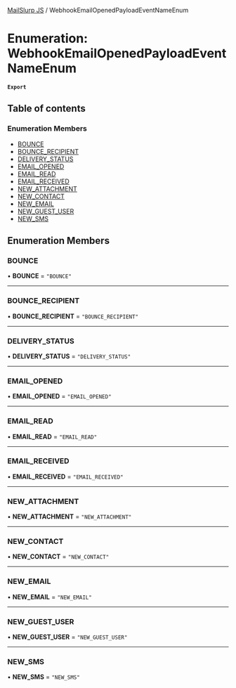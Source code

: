[MailSlurp JS](../README.md) / WebhookEmailOpenedPayloadEventNameEnum

# Enumeration: WebhookEmailOpenedPayloadEventNameEnum

**`Export`**

## Table of contents

### Enumeration Members

- [BOUNCE](WebhookEmailOpenedPayloadEventNameEnum.md#bounce)
- [BOUNCE\_RECIPIENT](WebhookEmailOpenedPayloadEventNameEnum.md#bounce_recipient)
- [DELIVERY\_STATUS](WebhookEmailOpenedPayloadEventNameEnum.md#delivery_status)
- [EMAIL\_OPENED](WebhookEmailOpenedPayloadEventNameEnum.md#email_opened)
- [EMAIL\_READ](WebhookEmailOpenedPayloadEventNameEnum.md#email_read)
- [EMAIL\_RECEIVED](WebhookEmailOpenedPayloadEventNameEnum.md#email_received)
- [NEW\_ATTACHMENT](WebhookEmailOpenedPayloadEventNameEnum.md#new_attachment)
- [NEW\_CONTACT](WebhookEmailOpenedPayloadEventNameEnum.md#new_contact)
- [NEW\_EMAIL](WebhookEmailOpenedPayloadEventNameEnum.md#new_email)
- [NEW\_GUEST\_USER](WebhookEmailOpenedPayloadEventNameEnum.md#new_guest_user)
- [NEW\_SMS](WebhookEmailOpenedPayloadEventNameEnum.md#new_sms)

## Enumeration Members

### BOUNCE

• **BOUNCE** = ``"BOUNCE"``

___

### BOUNCE\_RECIPIENT

• **BOUNCE\_RECIPIENT** = ``"BOUNCE_RECIPIENT"``

___

### DELIVERY\_STATUS

• **DELIVERY\_STATUS** = ``"DELIVERY_STATUS"``

___

### EMAIL\_OPENED

• **EMAIL\_OPENED** = ``"EMAIL_OPENED"``

___

### EMAIL\_READ

• **EMAIL\_READ** = ``"EMAIL_READ"``

___

### EMAIL\_RECEIVED

• **EMAIL\_RECEIVED** = ``"EMAIL_RECEIVED"``

___

### NEW\_ATTACHMENT

• **NEW\_ATTACHMENT** = ``"NEW_ATTACHMENT"``

___

### NEW\_CONTACT

• **NEW\_CONTACT** = ``"NEW_CONTACT"``

___

### NEW\_EMAIL

• **NEW\_EMAIL** = ``"NEW_EMAIL"``

___

### NEW\_GUEST\_USER

• **NEW\_GUEST\_USER** = ``"NEW_GUEST_USER"``

___

### NEW\_SMS

• **NEW\_SMS** = ``"NEW_SMS"``
